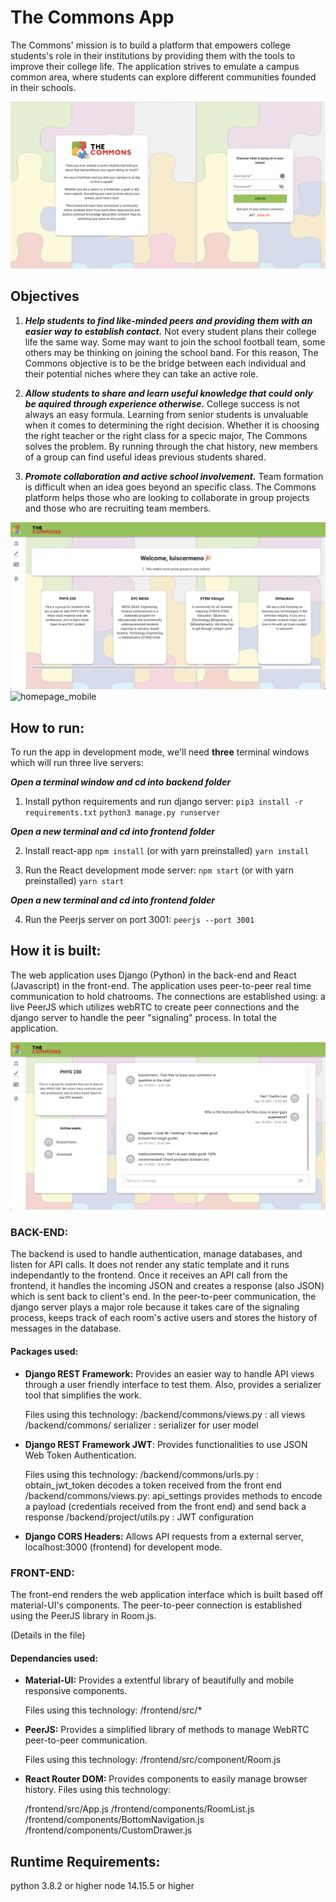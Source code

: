 # The Commons App

The Commons' mission is to build a platform that empowers college students's role in their institutions by providing them with the tools to improve their college life. The application strives to emulate a campus common area, where students can explore different communities founded in their schools.

<img src="/ss/loginpage.png" title="loginpage">

## Objectives

1. ***Help students to find like-minded peers and providing them with an easier way to establish contact.*** Not every student plans their college life the same way. Some may want to join the school football team, some others may be thinking on joining the school band. For this reason, The Commons objective is to be the bridge between each individual and their potential niches where they can take an active role.

2. ***Allow students to share and learn useful knowledge that could only be aquired  through experience otherwise.*** College success is not always an easy formula. Learning from senior students is unvaluable when it comes to determining the right decision. Whether it is choosing the right teacher or the right class for a specic major, The Commons solves the problem. By running through the chat history, new members of a group can find useful ideas previous students shared.

3. ***Promote collaboration and active school involvement.*** Team formation is difficult when an idea goes beyond an specific class. The Commons platform helps those who are looking to collaborate in group projects and those who are recruiting team members.

<img src="/ss/homepage.png" title="homepage">
<img src="/ss/homepage_mobile" height="150px" title="homepage_mobile">

 ## How to run:
 
To run the app in development mode, we'll need **three** terminal windows
which will run three live servers: 

   ***Open a terminal window and cd into backend folder***
1. Install python requirements and run django server:
	`pip3 install -r requirements.txt`
    `python3 manage.py runserver`

***Open a new terminal and cd into frontend folder***

2. Install react-app
	`npm install`
	(or with yarn preinstalled)
	`yarn install`

3. Run the React development mode server:
	`npm start`
	(or with yarn preinstalled)
	`yarn start`
	
***Open a new terminal and cd into frontend folder***

4. Run the Peerjs server on port 3001:
	`peerjs --port 3001`


	
## How it is built:

The web application uses Django (Python) in the back-end and React (Javascript) in the front-end. The application uses
peer-to-peer real time communication to hold chatrooms. The connections are established using: a live PeerJS which utilizes
webRTC to create peer connections and the django server to handle the peer "signaling" process. In total the application.

<img src="/ss/chatroom.png" title="chatroom">


### BACK-END:
The backend is used to handle authentication, manage databases, and listen for API calls. It does not render any static template and it runs independantly to the frontend. Once it receives an API call from the frontend, it handles the incoming JSON and creates a response (also JSON) which is sent back to client's end. In the peer-to-peer communication, the django server plays a major role because it takes care of the signaling process, keeps track of each room's active users and stores the history of messages in the database.

#### Packages used:

 - **Django REST Framework:** Provides an easier way to handle API views
   through a user friendly interface to test them. Also, provides a
   serializer tool that simplifies the work.
   
   Files using this technology: 
  /backend/commons/views.py : all views /backend/commons/    serializer
   : serializer for user model
   
 - **Django REST Framework JWT**: Provides functionalities to use JSON Web
   Token Authentication.

	Files using this technology:
	/backend/commons/urls.py : obtain_jwt_token decodes a token received from 			the front end
	/backend/commons/views.py: api_settings provides methods to encode a payload (credentials received from the front end) and send back a response
	/backend/project/utils.py : JWT configuration
	
 - **Django CORS Headers:**  Allows API requests from a external server, localhost:3000 (frontend) for developent mode.

### FRONT-END:

The front-end renders the web application interface which is built based off material-UI's components. The peer-to-peer connection is established using the PeerJS library in Room.js.

(Details in the file)

#### Dependancies used:

 - **Material-UI:** Provides a extentful library of beautifully and mobile responsive components.
   
   Files using this technology: /frontend/src/*
   
  - **PeerJS:** Provides a simplified library of methods to manage WebRTC peer-to-peer communication.
   
	   Files using this technology: /frontend/src/component/Room.js
   
   - **React Router DOM:** Provides components to easily manage browser history. Files using this technology:
   
	   /frontend/src/App.js /frontend/components/RoomList.js
	   /frontend/components/BottomNavigation.js
	   /frontend/components/CustomDrawer.js

## Runtime Requirements:

python 3.8.2 or higher
node 14.15.5 or higher